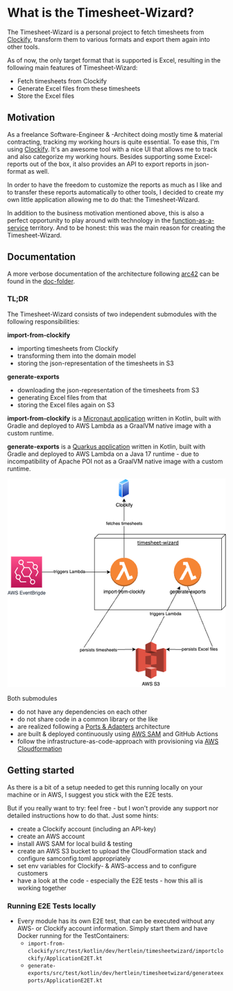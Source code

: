 # What is the Timesheet-Wizard?

The Timesheet-Wizard is a personal project to fetch timesheets from [Clockify](https://clockify.me/de/), transform them to various formats
and export them again into other tools.

As of now, the only target format that is supported is Excel, resulting in the
following main features of Timesheet-Wizard:

- Fetch timesheets from Clockify
- Generate Excel files from these timesheets
- Store the Excel files

## Motivation

As a freelance Software-Engineer & -Architect doing mostly time & material contracting, tracking my working hours is
quite essential. To ease this, I'm using [Clockify](https://clockify.me/). It's an awesome tool with a nice UI that
allows me to track and also categorize my working hours. Besides supporting some Excel-reports out of the box, it also
provides
an API to export reports in json-format as well.

In order to have the freedom to customize the reports as much as I like and to transfer these reports automatically to
other tools, I decided to create my own little application
allowing me to do that: the Timesheet-Wizard.

In addition to the business motivation mentioned above, this is also a perfect opportunity to play around with
technology in the [function-as-a-service](https://en.wikipedia.org/wiki/Function_as_a_service) territory.
And to be honest: this was the main reason for creating the Timesheet-Wizard.

## Documentation

A more verbose documentation of the architecture following [arc42](https://arc42.org/) can be found in
the [doc-folder](doc/README.md).

### TL;DR

The Timesheet-Wizard consists of two independent submodules with the following responsibilities:

**import-from-clockify**

- importing timesheets from Clockify
- transforming them into the domain model
- storing the json-representation of the timesheets in S3

**generate-exports**

- downloading the json-representation of the timesheets from S3
- generating Excel files from that
- storing the Excel files again on S3

**import-from-clockify** is a [Micronaut application](https://micronaut.io/) written in Kotlin, built with Gradle and deployed to AWS Lambda as a GraalVM native
image with a custom runtime.

**generate-exports** is a [Quarkus application](https://quarkus.io/) written in Kotlin, built with Gradle and deployed to AWS Lambda on a Java 17 runtime - due to
incompatibility of Apache POI not as a GraalVM native image with a custom runtime.

![Technical context](doc/assets/context-technical.drawio.png "Technical context")

Both submodules

- do not have any dependencies on each other
- do not share code in a common library or the like
- are realized following a [Ports & Adapters](https://en.wikipedia.org/wiki/Hexagonal_architecture_(software))
  architecture
- are built & deployed continuously using [AWS SAM](https://docs.aws.amazon.com/serverless-application-model/latest/developerguide/what-is-sam.html) and GitHub Actions
- follow the infrastructure-as-code-approach with provisioning via [AWS Cloudformation](https://aws.amazon.com/cloudformation/?nc1=h_ls) 

## Getting started

As there is a bit of a setup needed to get this running locally on your machine or in AWS, I suggest you stick with the E2E tests.

But if you really want to try: feel free - but I won't provide any support nor detailed instructions how to do that. Just some hints:

- create a Clockify account (including an API-key)
- create an AWS account
- install AWS SAM for local build & testing 
- create an AWS S3 bucket to upload the CloudFormation stack and configure samconfig.toml appropriately
- set env variables for Clockify- & AWS-access and to configure customers
- have a look at the code - especially the E2E tests - how this all is working together

### Running E2E Tests locally

- Every module has its own E2E test, that can be executed without any AWS- or Clockify account information. Simply start
  them and have Docker running for the TestContainers:
    - `import-from-clockify/src/test/kotlin/dev/hertlein/timesheetwizard/importclockify/ApplicationE2ET.kt`
    - `generate-exports/src/test/kotlin/dev/hertlein/timesheetwizard/generateexports/ApplicationE2ET.kt` 
